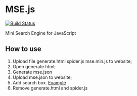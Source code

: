 # MSE.js #

[![Build Status](https://travis-ci.org/xuender/mse.js.svg)](https://travis-ci.org/xuender/mse.js)

Mini Search Engine for JavaScript

## How to use ##

1. Upload file generate.html spider.js mse.min.js to website;
2. Open generate.html;
3. Generate mse.json
4. Upload mse.json to website;
5. Add search box. [Example](https://github.com/xuender/mse.js/blob/gh-pages/index.html)
6. Remove generate.html and spider.js
